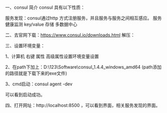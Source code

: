 一、consul 简介
consul 具有以下性质：

服务发现：consul通过http 方式注册服务，并且服务与服务之间相互感应。
服务健康监测
key/value 存储
多数据中心

二、去官网下载：https://www.consul.io/downloads.html
解压：


三、设置环境变量：

1、计算机  右键  属性 高级属性设置环境变量设置

2、在path下加上：D:\123\Software\consul_1.4.4_windows_amd64
(path添加的路径就是下载下来的exe文件)

3、cmd启动：consul agent -dev

可以看到启动成功。

四、打开网址：http://localhost:8500 ，可以看到界面，相关服务发现的界面。